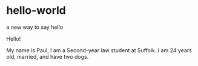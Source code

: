 # hello-world
a new way to say hello

Hello!

My name is Paul, I am a Second-year law student at Suffolk.
I am 24 years old, married, and have two dogs.
